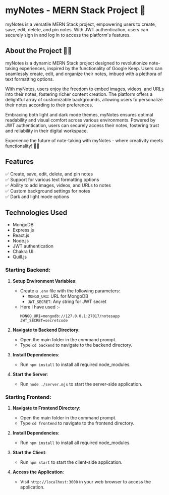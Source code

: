 # myNotes - MERN Stack Project 📝

myNotes is a versatile MERN Stack project, empowering users to create, save, edit, delete, and pin notes. With JWT authentication, users can securely sign in and log in to access the platform's features.

## About the Project 📝🚀

myNotes is a dynamic MERN Stack project designed to revolutionize note-taking experiences, inspired by the functionality of Google Keep. Users can seamlessly create, edit, and organize their notes, imbued with a plethora of text formatting options.

With myNotes, users enjoy the freedom to embed images, videos, and URLs into their notes, fostering richer content creation. The platform offers a delightful array of customizable backgrounds, allowing users to personalize their notes according to their preferences.

Embracing both light and dark mode themes, myNotes ensures optimal readability and visual comfort across various environments. Powered by JWT authentication, users can securely access their notes, fostering trust and reliability in their digital workspace.

Experience the future of note-taking with myNotes - where creativity meets functionality! 🌟📝

## Features
✅ Create, save, edit, delete, and pin notes  
✅ Support for various text formatting options  
✅ Ability to add images, videos, and URLs to notes  
✅ Custom background settings for notes  
✅ Dark and light mode options  

## Technologies Used
- MongoDB
- Express.js
- React.js
- Node.js
- JWT authentication  
- Chakra UI
- Quill.js

### Starting Backend:

1. **Setup Environment Variables**:
   - Create a `.env` file with the following parameters:
     - `MONGO_URI`: URL for MongoDB
     - `JWT_SECRET`: Any string for JWT secret
    - Here I have used :-
        ```
        MONGO_URI=mongodb://127.0.0.1:27017/notesapp
        JWT_SECRET=secretcode
        ```
2. **Navigate to Backend Directory**:
   - Open the main folder in the command prompt.
   - Type `cd backend` to navigate to the backend directory.

3. **Install Dependencies**:
   - Run `npm install` to install all required node_modules.

4. **Start the Server**:
   - Run `node ./server.mjs` to start the server-side application.

### Starting Frontend:

1. **Navigate to Frontend Directory**:
   - Open the main folder in the command prompt.
   - Type `cd frontend` to navigate to the frontend directory.

2. **Install Dependencies**:
   - Run `npm install` to install all required node_modules.

3. **Start the Client**:
   - Run `npm start` to start the client-side application.

4. **Access the Application**:
   - Visit `http://localhost:3000` in your web browser to access the application.
